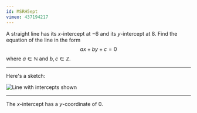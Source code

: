 ```yaml
---
id: MSRH5ept
vimeo: 437194217
---
```


A straight line has its $x$-intercept at $-6$ and its $y$-intercept at $8.$
Find the equation of the line in the form
$$
ax + by + c = 0
$$
where $a \in \mathbb{N}$ and $b, c \in \mathbb{Z}$.

---

Here's a sketch:

![Line with intercepts shown](/img/learn/geom-07.svg)

---

The $x$-intercept has a $y$-coordinate of $0$.
